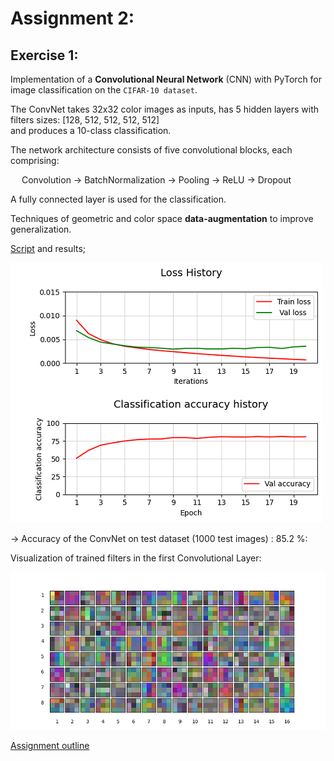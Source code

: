 # Assignment 2: 

## Exercise 1:

Implementation of a **Convolutional Neural Network** (CNN) with PyTorch for image classification on the `CIFAR-10 dataset`.

The ConvNet takes 32x32 color images as inputs, has 5 hidden layers with filters sizes: [128, 512, 512, 512, 512] \
and produces a 10-class classification.

The network architecture consists of five convolutional blocks, each comprising:

&emsp; Convolution → BatchNormalization → Pooling → ReLU → Dropout
  
A fully connected layer is used for the classification.

Techniques of geometric and color space **data-augmentation** to improve generalization.

[Script](https://nbviewer.org/github/LM1997610/AdavancedML/blob/main/Assignment_2/ex3_convnet.py) and results;

![al text](https://github.com/LM1997610/AdavancedML/blob/main/Assignment_2/images/history_plot.png)

→ Accuracy of the ConvNet on test dataset (1000 test images) : 85.2 %:

Visualization of trained filters in the first Convolutional Layer:

![trained_f](https://github.com/LM1997610/AdavancedML/blob/main/Assignment_2/images/filters.png)


[Assignment outline](https://nbviewer.org/github/LM1997610/AdavancedML/blob/main/Assignment_2/AML_Assignment_2_ConvNets.pdf)
